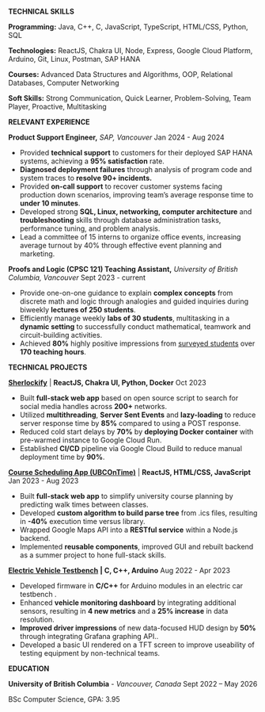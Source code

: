 **TECHNICAL SKILLS**

**Programming:** 	Java, C++, C, JavaScript, TypeScript, HTML/CSS, Python, SQL

**Technologies:** 		ReactJS, Chakra UI, Node, Express, Google Cloud Platform, Arduino, Git, Linux, Postman, SAP HANA

**Courses:**	Advanced Data Structures and Algorithms, OOP, Relational Databases, Computer Networking

**Soft Skills:**		Strong Communication, Quick Learner, Problem-Solving, Team Player, Proactive, Multitasking

**RELEVANT EXPERIENCE**

**Product Support Engineer,** *SAP, Vancouver*	Jan 2024 \- Aug 2024

* Provided **technical support** to customers for their deployed SAP HANA systems, achieving a **95% satisfaction** rate.  
* **Diagnosed deployment failures** through analysis of program code and system traces to **resolve 90+ incidents.**  
* Provided **on-call support** to recover customer systems facing production down scenarios, improving team’s average response time to **under 10 minutes**.  
* Developed strong **SQL, Linux, networking, computer architecture** and **troubleshooting** skills through database administration tasks, performance tuning, and problem analysis.  
* Lead a committee of 15 interns to organize office events, increasing average turnout by 40% through effective event planning and marketing.

**Proofs and Logic (CPSC 121\) Teaching Assistant,** *University of British Columbia, Vancouver*	Sept 2023 \- current

* Provide one-on-one guidance to explain **complex concepts** from discrete math and logic through analogies and guided inquiries during biweekly **lectures of 250 students**.  
* Efficiently manage weekly **labs of 30 students**, multitasking in a **dynamic setting** to successfully conduct mathematical, teamwork and circuit-building activities.  
* Achieved **80%** highly positive impressions from [surveyed students](https://drive.google.com/file/d/1BlVb1zNK-0hN_weQxyK6kDri6PRPXbH9/view?usp=sharing) over **170 teaching hours**.

**TECHNICAL PROJECTS**

[**Sherlockify**](https://github.com/sherlockify) | **ReactJS, Chakra UI, Python, Docker**	Oct 2023

* Built **full-stack web app** based on open source script to search for social media handles across **200+** networks.  
* Utilized **multithreading**, **Server Sent Events** and **lazy-loading** to reduce server response time by **85%** compared to using a POST response.  
* Reduced cold start delays by **70%** by **deploying Docker container** with pre-warmed instance to Google Cloud Run.  
* Established **CI/CD** pipeline via Google Cloud Build to reduce manual deployment time by **90%**.

[**Course Scheduling App (UBCOnTime)**](https://github.com/underscoreHasan/ubc-on-time) | **ReactJS, HTML/CSS, JavaScript**	Jan 2023 \- Aug 2023

* Built **full-stack web app** to simplify university course planning by predicting walk times between classes.  
* Developed **custom algorithm to build parse tree** from .ics files, resulting in **\-40%** execution time versus library.  
* Wrapped Google Maps API into a **RESTful service** within a Node.js backend.  
* Implemented **reusable components**, improved GUI and rebuilt backend as a summer project to hone full-stack skills.

[**Electric Vehicle Testbench**](https://github.com/supermileage/) **| C, C++, Arduino**							Aug 2022 \- Apr 2023

* Developed firmware in **C/C++** for Arduino modules in an electric car testbench .  
* Enhanced **vehicle monitoring dashboard** by integrating additional sensors, resulting in **4 new metrics** and a **25% increase** in data resolution.  
* **Improved driver impressions** of new data-focused HUD design by **50%** through integrating Grafana graphing API..  
* Developed a basic UI rendered on a TFT screen to improve useability of testing equipment by non-technical teams.

**EDUCATION**

**University of British Columbia** \- *Vancouver, Canada*	Sept 2022 – May 2026

BSc Computer Science, GPA: 3.95

